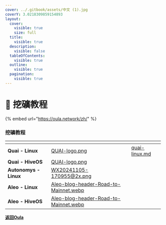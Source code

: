 ```yaml
---
cover: ../.gitbook/assets/中文 (1).jpg
coverY: 3.0218309859154893
layout:
  cover:
    visible: true
    size: full
  title:
    visible: true
  description:
    visible: false
  tableOfContents:
    visible: true
  outline:
    visible: true
  pagination:
    visible: true
---
```


# 📖 挖礦教程

{% embed url="https://oula.network/zh/" %}

### 挖礦教程

<table data-view="cards"><thead><tr><th></th><th data-hidden data-card-cover data-type="files"></th><th data-hidden data-card-target data-type="content-ref"></th></tr></thead><tbody><tr><td><strong>Quai - Linux</strong></td><td><a href="../.gitbook/assets/QUAI-logo.png">QUAI-logo.png</a></td><td><a href="quai-linux.md">quai-linux.md</a></td></tr><tr><td><strong>Quai - HiveOS</strong></td><td><a href="../.gitbook/assets/QUAI-logo.png">QUAI-logo.png</a></td><td></td></tr><tr><td><strong>Autonomys - Linux</strong></td><td><a href="../.gitbook/assets/WX20241105-170955@2x.png">WX20241105-170955@2x.png</a></td><td></td></tr><tr><td><strong>Aleo - Linux</strong></td><td><a href="../.gitbook/assets/Aleo-blog-header-Road-to-Mainnet.webp">Aleo-blog-header-Road-to-Mainnet.webp</a></td><td></td></tr><tr><td><strong>Aleo - HiveOS</strong></td><td><a href="../.gitbook/assets/Aleo-blog-header-Road-to-Mainnet.webp">Aleo-blog-header-Road-to-Mainnet.webp</a></td><td></td></tr></tbody></table>





[**返回Oula**](https://oula.network/zh/login)
